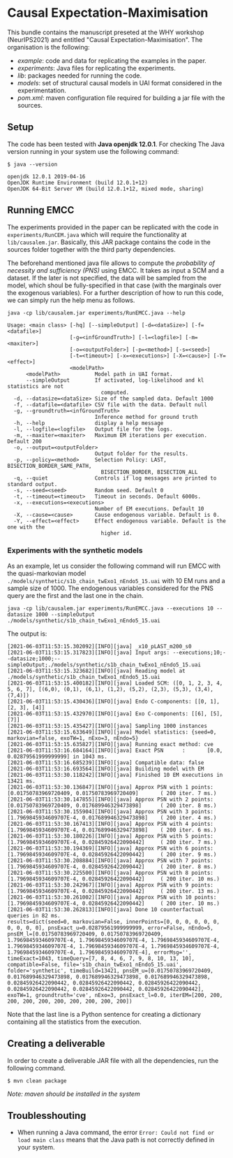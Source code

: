 # Causal Expectation-Maximisation

This bundle contains the manuscript preseted at the WHY workshop (NeurIPS2021) and entitled  "Causal Expectation-Maximisation". 
The organisation  is the following:

- _example_: code and data for replicating the examples in the paper.
- _experiments_: Java files for replicating the experiments.
- _lib_: packages needed for running the code.
- _models_: set of structural causal models in UAI format considered in the experimentation.
- _pom.xml_: maven configuration file required for building a jar file with the sources.


## Setup

The code has been tested with **Java openjdk 12.0.1**. For checking The Java version running in your system use the 
following command:

```
$ java --version
```

```
openjdk 12.0.1 2019-04-16
OpenJDK Runtime Environment (build 12.0.1+12)
OpenJDK 64-Bit Server VM (build 12.0.1+12, mixed mode, sharing)
```


## Running EMCC

The experiments provided in the paper can be replicated with the code in `experiments/RunCEM.java` which
will require the functionality at `lib/causalem.jar`. Basically, this JAR package contains the code
in the sources folder together with the third party dependencies. 


The beforehand mentioned java file allows to compute the _probability of necessity and sufficiency (PNS)_ using EMCC.
It takes as input a SCM and a dataset. If the later is not specified, the data will be sampled from the model, which shoul
be fully-specified in that case (with the marginals over the exogenous variables). For a further description of how to run this code, we can simply run the help menu as follows. 

```
java -cp lib/causalem.jar experiments/RunEMCC.java --help
```

```
Usage: <main class> [-hq] [--simpleOutput] [-d=<dataSize>] [-f=<datafile>]
                    [-g=<infGroundTruth>] [-l=<logfile>] [-m=<maxiter>]
                    [-o=<outputFolder>] [-p=<method>] [-s=<seed>]
                    [-t=<timeout>] [-x=<executions>] [-X=<cause>] [-Y=<effect>]
                    <modelPath>
      <modelPath>           Model path in UAI format.
      --simpleOutput        If activated, log-likelihood and kl statistics are not
                              computed.
  -d, --datasize=<dataSize> Size of the sampled data. Default 1000
  -f, --datafile=<datafile> CSV file with the data. Default null
  -g, --groundtruth=<infGroundTruth>
                            Inference method for ground truth
  -h, --help                display a help message
  -l, --logfile=<logfile>   Output file for the logs.
  -m, --maxiter=<maxiter>   Maximum EM iterations per execution. Default 200
  -o, --output=<outputFolder>
                            Output folder for the results.
  -p, --policy=<method>     Selection Policy: LAST, BISECTION_BORDER_SAME_PATH,
                              BISECTION_BORDER, BISECTION_ALL
  -q, --quiet               Controls if log messages are printed to standard output.
  -s, --seed=<seed>         Random seed. Default 0
  -t, --timeout=<timeout>   Timeout in seconds. Default 6000s.
  -x, --executions=<executions>
                            Number of EM executions. Default 10
  -X, --cause=<cause>       Cause endogenous variable. Default is 0.
  -Y, --effect=<effect>     Effect endogenous variable. Default is the one with the
                              higher id.
```


### Experiments with the synthetic models

As an example, let us consider the following command will run EMCC with the quasi-markovian model `./models/synthetic/s1b_chain_twExo1_nEndo5_15.uai` with
10 EM runs and a sample size of 1000. The endogenous variables considered for the PNS query are the first and the last one
in the chain.

```
java -cp lib/causalem.jar experiments/RunEMCC.java --executions 10 --datasize 1000 --simpleOutput ./models/synthetic/s1b_chain_twExo1_nEndo5_15.uai
```

The output is:

```
[2021-06-03T11:53:15.302092][INFO][java] _x10_pLAST_m200_s0
[2021-06-03T11:53:15.317823][INFO][java] Input args: --executions;10;--datasize;1000;--simpleOutput;./models/synthetic/s1b_chain_twExo1_nEndo5_15.uai
[2021-06-03T11:53:15.323682][INFO][java] Reading model at ./models/synthetic/s1b_chain_twExo1_nEndo5_15.uai
[2021-06-03T11:53:15.400182][INFO][java] Loaded SCM: ([0, 1, 2, 3, 4, 5, 6, 7], [(6,0), (0,1), (6,1), (1,2), (5,2), (2,3), (5,3), (3,4), (7,4)])
[2021-06-03T11:53:15.430436][INFO][java] Endo C-components: [[0, 1], [2, 3], [4]]
[2021-06-03T11:53:15.432970][INFO][java] Exo C-components: [[6], [5], [7]]
[2021-06-03T11:53:15.435427][INFO][java] Sampling 1000 instances
[2021-06-03T11:53:15.633649][INFO][java] Model statistics: {seed=0, markovian=false, exoTW=1, nExo=3, nEndo=5}
[2021-06-03T11:53:15.635827][INFO][java] Running exact method: cve
[2021-06-03T11:53:16.684164][INFO][java] Exact PSN      :       [0.0, 0.02879561999999999] in 1043 ms.
[2021-06-03T11:53:16.685239][INFO][java] Compatible data: false
[2021-06-03T11:53:16.693564][INFO][java] Building model with EM
[2021-06-03T11:53:30.118242][INFO][java] Finished 10 EM executions in 13421 ms.
[2021-06-03T11:53:30.136847][INFO][java] Approx PSN with 1 points:      [0.01750783969720409, 0.01750783969720409]       ( 200 iter. 7 ms.)
[2021-06-03T11:53:30.147855][INFO][java] Approx PSN with 2 points:      [0.01750783969720409, 0.017689946329473898]      ( 200 iter. 8 ms.)
[2021-06-03T11:53:30.155904][INFO][java] Approx PSN with 3 points:      [1.7969845934609707E-4, 0.017689946329473898]    ( 200 iter. 4 ms.)
[2021-06-03T11:53:30.167413][INFO][java] Approx PSN with 4 points:      [1.7969845934609707E-4, 0.017689946329473898]    ( 200 iter. 6 ms.)
[2021-06-03T11:53:30.180226][INFO][java] Approx PSN with 5 points:      [1.7969845934609707E-4, 0.02845926422090442]     ( 200 iter. 7 ms.)
[2021-06-03T11:53:30.194369][INFO][java] Approx PSN with 6 points:      [1.7969845934609707E-4, 0.02845926422090442]     ( 200 iter. 9 ms.)
[2021-06-03T11:53:30.208884][INFO][java] Approx PSN with 7 points:      [1.7969845934609707E-4, 0.02845926422090442]     ( 200 iter. 8 ms.)
[2021-06-03T11:53:30.225500][INFO][java] Approx PSN with 8 points:      [1.7969845934609707E-4, 0.02845926422090442]     ( 200 iter. 10 ms.)
[2021-06-03T11:53:30.242967][INFO][java] Approx PSN with 9 points:      [1.7969845934609707E-4, 0.02845926422090442]     ( 200 iter. 13 ms.)
[2021-06-03T11:53:30.261002][INFO][java] Approx PSN with 10 points:     [1.7969845934609707E-4, 0.02845926422090442]     ( 200 iter. 10 ms.)
[2021-06-03T11:53:30.262813][INFO][java] Done 10 counterfactual queries in 82 ms.
results=dict(seed=0, markovian=False, innerPoints=[0, 0, 0, 0, 0, 0, 0, 0, 0, 0], pnsExact_u=0.02879561999999999, error=False, nEndo=5, pnsEM_l=[0.01750783969720409, 0.01750783969720409, 1.7969845934609707E-4, 1.7969845934609707E-4, 1.7969845934609707E-4, 1.7969845934609707E-4, 1.7969845934609707E-4, 1.7969845934609707E-4, 1.7969845934609707E-4, 1.7969845934609707E-4], errorMsg='', timeExact=1043, timeQuery=[7, 8, 4, 6, 7, 9, 8, 10, 13, 10], compatible=False, file='s1b_chain_twExo1_nEndo5_15.uai', folder='synthetic', timeBuild=13421, pnsEM_u=[0.01750783969720409, 0.017689946329473898, 0.017689946329473898, 0.017689946329473898, 0.02845926422090442, 0.02845926422090442, 0.02845926422090442, 0.02845926422090442, 0.02845926422090442, 0.02845926422090442], exoTW=1, groundtruth='cve', nExo=3, pnsExact_l=0.0, iterEM=[200, 200, 200, 200, 200, 200, 200, 200, 200, 200])
```

Note that the last line is a Python sentence for creating a dictionary containing all the statistics from the execution.


## Creating a deliverable

In order to create a deliverable JAR file with all the dependencies, run the following command.

```
$ mvn clean package
```

_Note: maven should be installed in the system_ 



## Troublesshouting

- When running a Java command, the error `Error: Could not find or load main class` means that the Java path is not correctly defined in your system.

